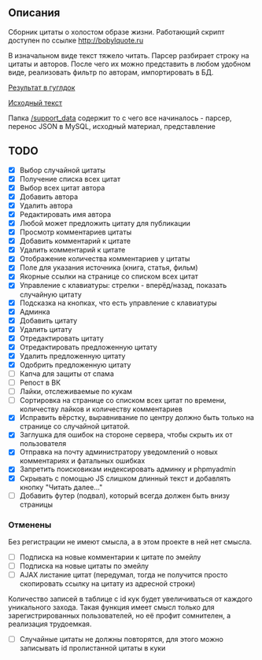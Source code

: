 ## Описания
Сборник цитаты о холостом образе жизни. Работающий скрипт доступен по ссылке http://bobylquote.ru

В изначальном виде текст тяжело читать. Парсер разбирает строку на цитаты и авторов. После чего их можно представить в любом удобном виде, реализовать фильтр по авторам, импортировать в БД.

[Результат в гуглдок](https://docs.google.com/document/d/1kA-yRMTNnxF_-qa04zlY7m_Xd2C0gMlArkii-fHlEDw/edit?usp=sharing)

[Исходный текст](/support_data/doc/quotes.txt)

Папка [/support_data](/support_data) содержит то с чего все начиналось - парсер, перенос JSON в MySQL, исходный материал, представление

## TODO
- [x] Выбор случайной цитаты
- [x] Получение списка всех цитат
- [x] Выбор всех цитат автора
- [x] Добавить автора
- [x] Удалить автора
- [x] Редактировать имя автора
- [x] Любой может предложить цитату для публикации
- [x] Просмотр комментариев цитаты
- [x] Добавить комментарий к цитате
- [x] Удалить комментарий к цитате
- [x] Отображение количества комментариев у цитаты
- [x] Поле для указания источника (книга, статья, фильм)
- [x] Якорные ссылки на странице со списком всех цитат
- [x] Управление с клавиатуры: стрелки - вперёд/назад, показать случайную цитату
- [x] Подсказка на кнопках, что есть управление с клавиатуры
- [x] Админка
- [x] Добавить цитату
- [x] Удалить цитату
- [x] Отредактировать цитату
- [x] Отредактировать предложенную цитату
- [x] Удалить предложенную цитату
- [x] Одобрить предложенную цитату
- [ ] Капча для защиты от спама
- [ ] Репост в ВК
- [ ] Лайки, отслеживаемые по кукам
- [ ] Сортировка на странице со списком всех цитат по времени, количеству лайков и количеству комментариев
- [x] Исправить вёрстку, выравнивание по центру должно быть только на странице со случайной цитатой.
- [x] Заглушка для ошибок на стороне сервера, чтобы скрыть их от пользователя
- [x] Отправка на почту администратору уведомлений о новых комментариях и фатальных ошибках 
- [x] Запретить поисковикам индексировать админку и phpmyadmin
- [x] Скрывать с помощью JS слишком длинный текст и добавлять кнопку "Читать далее..."
- [ ] Добавить футер (подвал), который всегда должен быть внизу страницы

### Отменены

Без регистрации не имеют смысла, а в этом проекте в ней нет смысла.

- [ ] Подписка на новые комментарии к цитате по эмейлу
- [ ] Подписка на новые цитаты по эмейлу
- [ ] AJAX листание цитат (передумал, тогда не получится просто скопировать ссылку на цитату из адресной строки)

Количество записей в таблице с id кук будет увеличиваться от каждого уникального захода. Такая функция имеет смысл только для зарегистрированных пользователей, но её профит сомнителен, а реализация трудоемкая.

- [ ] Случайные цитаты не должны повторятся, для этого можно записывать id пролистанной цитаты в куки